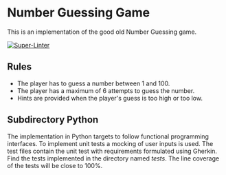 # Number Guessing Game

This is an implementation of the good old Number Guessing game.

[![Super-Linter](https://github.com/OMerkel/number_guessing/actions/workflows/super-linter.yml/badge.svg)](https://github.com/OMerkel/number_guessing/actions/workflows/super-linter.yml)


## Rules

* The player has to guess a number between 1 and 100.
* The player has a maximum of 6 attempts to guess the number.
* Hints are provided when the player's guess is too high or too low.

## Subdirectory Python

The implementation in Python targets to follow functional programming interfaces.
To implement unit tests a mocking of user inputs is used.
The test files contain the unit test with requirements formulated using Gherkin.
Find the tests implemented in the directory named _tests_.
The line coverage of the tests will be close to 100%.
